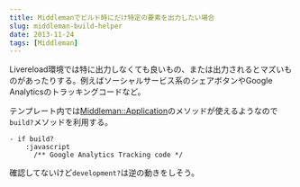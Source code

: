 ```yaml
---
title: Middlemanでビルド時にだけ特定の要素を出力したい場合
slug: middleman-build-helper
date: 2013-11-24
tags: [Middleman]
---
```


Livereload環境では特に出力しなくても良いもの、または出力されるとマズいものがあったりする。例えばソーシャルサービス系のシェアボタンやGoogle Analyticsのトラッキングコードなど。

テンプレート内では[Middleman::Application](http://rubydoc.info/github/middleman/middleman/Middleman/Application)のメソッドが使えるようなので`build?`メソッドを利用する。

```haml
- if build?
    :javascript
      /** Google Analytics Tracking code */
```

確認してないけど`development?`は逆の動きをしそう。

